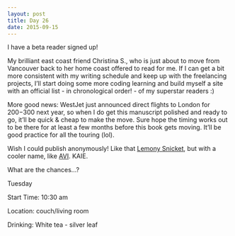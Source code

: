 ```yaml
---
layout: post
title: Day 26
date: 2015-09-15
---
```


I have a beta reader signed up! 

My brilliant east coast friend Christina S., who is just about to move from Vancouver back to her home coast offered to read for me. If I can get a bit more consistent with my writing schedule and keep up with the freelancing projects, I’ll start doing some more coding learning and build myself a site with an official list - in chronological order! - of my superstar readers :) 

More good news: WestJet just announced direct flights to London for $200-$300 next year, so when I do get this manuscript polished and ready to go, it’ll be quick & cheap to make the move. Sure hope the timing works out to be there for at least a few months before this book gets moving. It’ll be good practice for all the touring (lol). 

Wish I could publish anonymously! Like that <a href="http://www.lemonysnicket.com">Lemony Snicket</a>, but with a cooler name, like <a href="http://www.avi-writer.com">AVI</a>. KAIE. 

What are the chances…?


Tuesday

Start Time: 10:30 am

Location: couch/living room

Drinking: White tea - silver leaf
